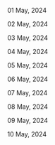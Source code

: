 01 May, 2024

02 May, 2024

03 May, 2024

04 May, 2024

05 May, 2024

06 May, 2024

07 May, 2024

08 May, 2024

09 May, 2024

10 May, 2024